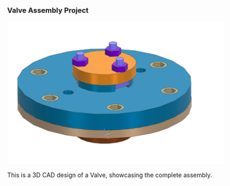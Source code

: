 ### Valve Assembly Project

![Valve Assembly Project](https://github.com/hugovr24/Projects/blob/master/Aerospace_Mechanical_Eng_Projects/NX_Designs/PROJECT1_VALVE_ASSEMBLY/valve_assy.png)

This is a 3D CAD design of a Valve, showcasing the complete assembly.
